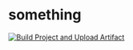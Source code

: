 # something
[![Build Project and Upload Artifact](https://github.com/TeamREPENTOGON/REPENTOGON/actions/workflows/ci.yml/badge.svg)](https://github.com/TeamREPENTOGON/REPENTOGON/actions/workflows/ci.yml)
